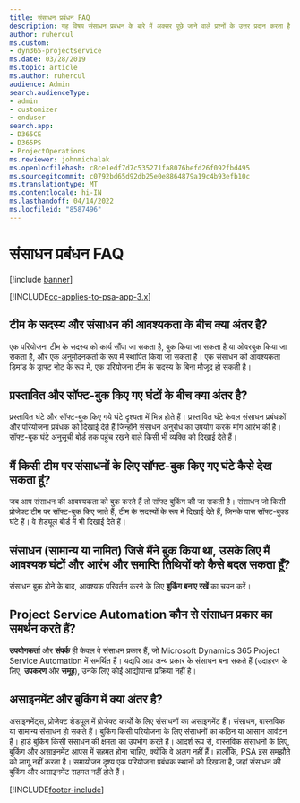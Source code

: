 ```yaml
---
title: संसाधन प्रबंधन FAQ
description: यह विषय संसाधन प्रबंधन के बारे में अक्सर पूछे जाने वाले प्रश्नों के उत्तर प्रदान करता है।
author: ruhercul
ms.custom:
- dyn365-projectservice
ms.date: 03/28/2019
ms.topic: article
ms.author: ruhercul
audience: Admin
search.audienceType:
- admin
- customizer
- enduser
search.app:
- D365CE
- D365PS
- ProjectOperations
ms.reviewer: johnmichalak
ms.openlocfilehash: c8ce1edf7d7c535271fa8076befd26f092fbd495
ms.sourcegitcommit: c0792bd65d92db25e0e8864879a19c4b93efb10c
ms.translationtype: MT
ms.contentlocale: hi-IN
ms.lasthandoff: 04/14/2022
ms.locfileid: "8587496"
---
```

# <a name="resource-management-faq"></a>संसाधन प्रबंधन FAQ

[!include [banner](../includes/psa-now-project-operations.md)]

[!INCLUDE[cc-applies-to-psa-app-3.x](../includes/cc-applies-to-psa-app-3x.md)]

## <a name="what-is-the-difference-between-a-team-member-and-a-resource-requirement"></a>टीम के सदस्य और संसाधन की आवश्यकता के बीच क्या अंतर है?

एक परियोजना टीम के सदस्य को कार्य सौंपा जा सकता है, बुक किया जा सकता है या ओवरबुक किया जा सकता है, और एक अनुमोदनकर्ता के रूप में स्थापित किया जा सकता है। एक संसाधन की आवश्यकता डिमांड के ड्राफ्ट नोट के रूप में, एक परियोजना टीम के सदस्य के बिना मौजूद हो सकती है। 

## <a name="what-is-the-difference-between-proposed-and-soft-booked-hours"></a>प्रस्तावित और सॉफ्ट-बुक किए गए घंटों के बीच क्या अंतर है?

प्रस्तावित घंटे और सॉफ्ट-बुक किए गये घंटे दृश्यता में भिन्न होते हैं। प्रस्तावित घंटे केवल संसाधन प्रबंधकों और परियोजना प्रबंधक को दिखाई देते हैं जिन्होंने संसाधन अनुरोध का उपयोग करके मांग आरंभ की है। सॉफ्ट-बुक घंटे अनुसूची बोर्ड तक पहुंच रखने वाले किसी भी व्यक्ति को दिखाई देते हैं।

## <a name="how-can-i-see-the-soft-booked-hours-for-resources-on-a-team"></a>मैं किसी टीम पर संसाधनों के लिए सॉफ्ट-बुक किए गए घंटे कैसे देख सकता हूं?

जब आप संसाधन की आवश्यकता को बुक करते हैं तो सॉफ्ट बुकिंग की जा सकती है। संसाधन जो किसी प्रोजेक्ट टीम पर सॉफ्ट-बुक किए जाते हैं, टीम के सदस्यों के रूप में दिखाई देते हैं, जिनके पास सॉफ्ट-बुक्ड घंटे हैं। वे शेड्यूल बोर्ड में भी दिखाई देते हैं।

## <a name="how-do-i-change-the-required-hours-and-the-start-and-end-dates-for-a-resource-generic-or-named-that-i-booked"></a>संसाधन (सामान्य या नामित) जिसे मैंने बुक किया था, उसके लिए मैं आवश्यक घंटों और आरंभ और समाप्ति तिथियों को कैसे बदल सकता हूँ?

संसाधन बुक होने के बाद, आवश्यक परिवर्तन करने के लिए **बुकिंग बनाए रखें** का चयन करें।

## <a name="what-resources-types-does-project-service-automation-support"></a>Project Service Automation कौन से संसाधन प्रकार का समर्थन करते हैं?

**उपयोगकर्ता** और **संपर्क** ही केवल वे संसाधन प्रकार हैं, जो Microsoft Dynamics 365 Project Service Automation में समर्थित हैं। यद्यपि आप अन्य प्रकार के संसाधन बना सकते हैं (उदाहरण के लिए, **उपकरण** और **समूह**), उनके लिए कोई आद्योपान्त प्रक्रिया नहीं है।

## <a name="what-is-the-difference-between-an-assignment-and-a-booking"></a>असाइनमेंट और बुकिंग में क्या अंतर है?

असाइनमेंट्स, प्रोजेक्ट शेड्यूल में प्रोजेक्ट कार्यों के लिए संसाधनों का असाइनमेंट हैं। संसाधन, वास्तविक या सामान्य संसाधन हो सकते हैं। बुकिंग किसी परियोजना के लिए संसाधनों का कठिन या आसान आवंटन है। हार्ड बुकिंग किसी संसाधन की क्षमता का उपभोग करते हैं। आदर्श रूप से, वास्तविक संसाधनों के लिए, बुकिंग और असाइनमेंट आपस में सहमत होना चाहिए, क्योंकि वे अलग नहीं हैं। हालाँकि, PSA इस समझौते को लागू नहीं करता है। समायोजन दृश्य एक परियोजना प्रबंधक स्थानों को दिखाता है, जहां संसाधन की बुकिंग और असाइनमेंट सहमत नहीं होते हैं।


[!INCLUDE[footer-include](../includes/footer-banner.md)]
